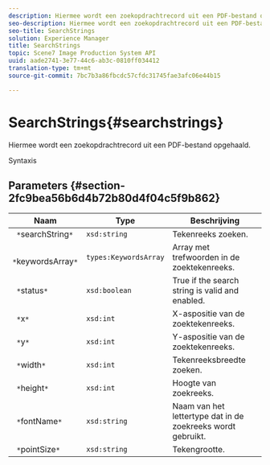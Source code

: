 ```yaml
---
description: Hiermee wordt een zoekopdrachtrecord uit een PDF-bestand opgehaald.
seo-description: Hiermee wordt een zoekopdrachtrecord uit een PDF-bestand opgehaald.
seo-title: SearchStrings
solution: Experience Manager
title: SearchStrings
topic: Scene7 Image Production System API
uuid: aade2741-3e77-44c6-ab3c-0810ff034412
translation-type: tm+mt
source-git-commit: 7bc7b3a86fbcdc57cfdc31745fae3afc06e44b15

---
```



# SearchStrings{#searchstrings}

Hiermee wordt een zoekopdrachtrecord uit een PDF-bestand opgehaald.

Syntaxis

## Parameters {#section-2fc9bea56b6d4b72b80d4f04c5f9b862}

| Naam | Type | Beschrijving |
|---|---|---|
| ` *`searchString`*` | `xsd:string` | Tekenreeks zoeken. |
| ` *`keywordsArray`*` | `types:KeywordsArray` | Array met trefwoorden in de zoektekenreeks. |
| ` *`status`*` | `xsd:boolean` | True if the search string is valid and enabled. |
| ` *`x`*` | `xsd:int` | X-aspositie van de zoektekenreeks. |
| ` *`y`*` | `xsd:int` | Y-aspositie van de zoektekenreeks. |
| ` *`width`*` | `xsd:int` | Tekenreeksbreedte zoeken. |
| ` *`height`*` | `xsd:int` | Hoogte van zoekreeks. |
| ` *`fontName`*` | `xsd:string` | Naam van het lettertype dat in de zoekreeks wordt gebruikt. |
| ` *`pointSize`*` | `xsd:string` | Tekengrootte. |

